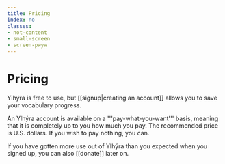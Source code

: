 ```yaml
---
title: Pricing
index: no
classes:
- not-content
- small-screen
- screen-pwyw
---
```


# Pricing

Ylhýra is free to use, but [[signup|creating an account]] allows you to save your vocabulary progress.

An Ylhýra account is available on a '''pay-what-you-want''' basis, meaning that it is completely up to you how much you pay. The recommended price is <Constant name="RECOMMENDED_PRICE_IN_US_DOLLARS"/> U.S.&nbsp;dollars. If you wish to pay nothing, you can.

If you have gotten more use out of Ylhýra than you expected when you signed up, you can also [[donate]] later on.
